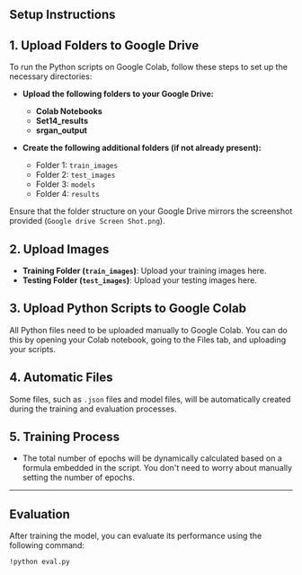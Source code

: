 ## Setup Instructions

## 1. **Upload Folders to Google Drive**
To run the Python scripts on Google Colab, follow these steps to set up the necessary directories:

- **Upload the following folders to your Google Drive:**
  - **Colab Notebooks**
  - **Set14_results**
  - **srgan_output**

- **Create the following additional folders (if not already present):**
  - Folder 1: `train_images`
  - Folder 2: `test_images`
  - Folder 3: `models`
  - Folder 4: `results`

Ensure that the folder structure on your Google Drive mirrors the screenshot provided (`Google drive Screen Shot.png`).

## 2. **Upload Images**
- **Training Folder (`train_images`)**: Upload your training images here.
- **Testing Folder (`test_images`)**: Upload your testing images here.

## 3. **Upload Python Scripts to Google Colab**
All Python files need to be uploaded manually to Google Colab. You can do this by opening your Colab notebook, going to the Files tab, and uploading your scripts.

## 4. **Automatic Files**
Some files, such as `.json` files and model files, will be automatically created during the training and evaluation processes.

## 5. **Training Process**
- The total number of epochs will be dynamically calculated based on a formula embedded in the script. You don't need to worry about manually setting the number of epochs.

---

## Evaluation

After training the model, you can evaluate its performance using the following command:

```bash
!python eval.py
